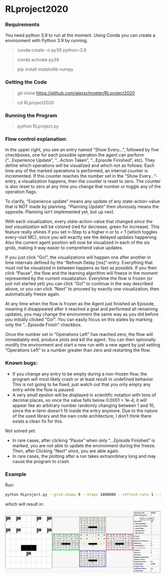 # RLproject2020

### Requirements

You need python 3.9 to run at the moment. Using Conda you can create a environment with Python 3.9 by running.

> conda create -n py39 python=3.9
 
> conda activate py39

> pip install matplotlib numpy

### Getting the Code

> git clone https://github.com/alexschroeter/RLproject2020 

> cd RLproject2020

### Running the Program
> python RLproject.py


### Flow control explanation:

In the upper right, you see an entry named “Show Every…”, followed by five checkboxes, one for each possible operation the agent can perform (“...Experience Update”, “...Action Taken”, “...Episode Finished”, etc). They define which operations will be visualized and which not as follows:
Each time any of the marked operations is performed, an internal counter is incremented. If this counter reaches the number set in the “Show Every…”-entry, a visualization happens, then the counter is reset to zero.
The counter is also reset to zero at any time you change that number or toggle any of the operation flags.

To clarify, “Experience update” means any update of any state-action-value that is NOT made by planning. “Planning Update” then obviously means the opposite.
Planning isn’t implemented yet, but up next.

With each visualization, every state-action-value that changed *since the last visualization* will be colored (red for decrease, green for increase). This feature really shines if you set n-Step to a higher n or to < 1 (which toggles every-visit MC), since you will exactly see the delayed updates happening.
Also the current agent position will now be visualized in each of the six grids, making it way easier to comprehend value updates.

If you just click “Go!”, the visualizations will happen one after another in time intervals defined by the “Refresh Delay [ms]”-entry. Everything that must not be visualized in between happens as fast as possible. If you then click “Pause”, the flow and the learning algorithm will freeze in the moment represented by the current visualization. Everytime the flow is frozen (or just not started yet) you can click “Go!” to continue in the way described above, or you can click “Next” to proceed by exactly one visualization, then automatically freeze again.

At any time when the flow is frozen as the Agent just finished an Episode, meaning it disappeared after it reached a goal and performed all remaining updates, you may change the environment the same way as you did before you initially clicked “Go!”. You can easily focus on this states by marking only the “...Episode Finish” checkbox.

Once the number set in “Operations Left” has reached zero, the flow will immediately end, produce plots and kill the agent. You can then optionally modify the environment and start a new run with a new agent by just setting “Operations Left” to a number greater than zero and restarting the flow.


### Known bugs:
- If you change any entry to be empty during a non-frozen flow, the program will most likely crash or at least result in undefined behavior. This is not going to be fixed, just watch out that you only empty any entry while the flow is paused.
- A very small epsilon will be displayed in scientific notation with tons of decimal places, so once the value falls below 0.0001 = 1e-4, it will appear like an arbitrary number randomly changing between 1 and 10, since the e-term doesn’t fit inside the entry anymore. Due to the nature of the used library and the own code architecture, I don’t think there exists a clean fix for this.

Not solved yet:
- In rare cases, after clicking “Pause” when only “...Episode Finished” is marked, you are not able to update the environment during the freeze. Then, after Clicking “Next” once, you are able again.
- In rare cases, the plotting after a run takes extraordinary long and may cause the program to crash.


### Example

Run:

```bash
python RLproject.py --grid-shape 9 --steps 1000000 --refresh-rate 1 --show-rate 100 --off-policy --grid-world-template 15
```

which will result in:

![](assets/Example1.png)
